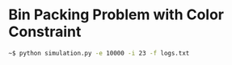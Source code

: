 # Bin Packing Problem with Color Constraint

```bash
~$ python simulation.py -e 10000 -i 23 -f logs.txt
```
